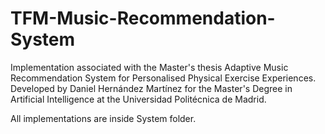 # TFM-Music-Recommendation-System

Implementation associated with the Master's thesis Adaptive Music Recommendation System for Personalised Physical Exercise Experiences. Developed by Daniel Hernández Martínez for the Master's Degree in Artificial Intelligence at the Universidad Politécnica de Madrid.

All implementations are inside System folder.
